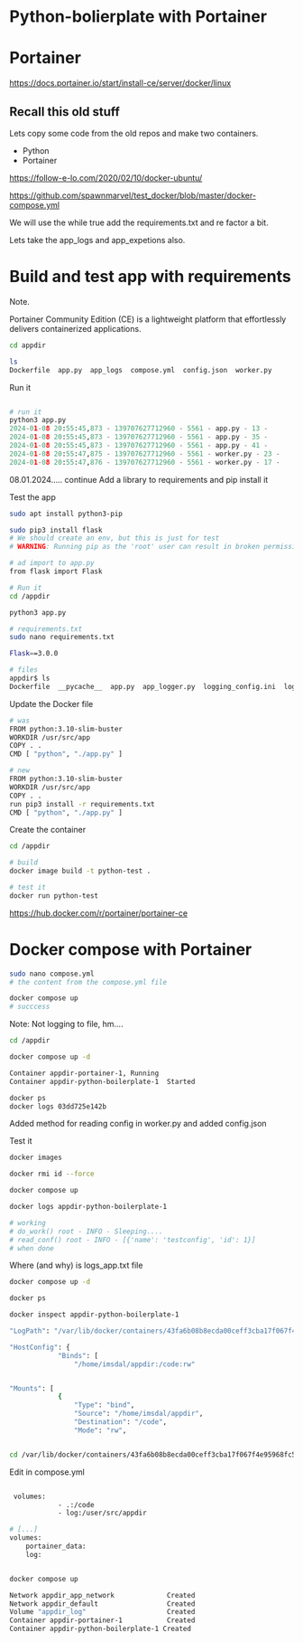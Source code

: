 # Python-bolierplate with Portainer

# Portainer

https://docs.portainer.io/start/install-ce/server/docker/linux


## Recall this old stuff

Lets copy some code from the old repos and make two containers.

* Python
* Portainer

https://follow-e-lo.com/2020/02/10/docker-ubuntu/

https://github.com/spawnmarvel/test_docker/blob/master/docker-compose.yml

We will use the while true add the requirements.txt and re factor a bit.

Lets take the app_logs and app_expetions also.

# Build and test app with requirements

Note.

Portainer Community Edition (CE) is a lightweight platform that effortlessly delivers containerized applications.

```bash
cd appdir

ls
Dockerfile  app.py  app_logs  compose.yml  config.json  worker.py

```
Run it

```py

# run it
python3 app.py
2024-01-08 20:55:45,873 - 139707627712960 - 5561 - app.py - 13 -             <module>() root - INFO - Version 0.1
2024-01-08 20:55:45,873 - 139707627712960 - 5561 - app.py - 35 -             <module>() root - INFO - In main
2024-01-08 20:55:45,873 - 139707627712960 - 5561 - app.py - 41 -             <module>() root - INFO - Main Pid: 5561
2024-01-08 20:55:47,875 - 139707627712960 - 5561 - worker.py - 23 -              do_work() root - INFO - Sleeping....
2024-01-08 20:55:47,876 - 139707627712960 - 5561 - worker.py - 17 -            read_conf() root - INFO - [{'name': 'testconfig', 'id': 1}]


```
08.01.2024..... continue
Add a library to requirements and pip install it

Test the app

```bash
sudo apt install python3-pip

sudo pip3 install flask
# We should create an env, but this is just for test
# WARNING: Running pip as the 'root' user can result in broken permissions and conflicting behaviour with the system package manager. It is recommended to use a virtual environment instead: https://pip.pypa.io/warnings/venv

# ad import to app.py
from flask import Flask

# Run it
cd /appdir

python3 app.py

# requirements.txt
sudo nano requirements.txt

Flask==3.0.0

# files
appdir$ ls
Dockerfile  __pycache__  app.py  app_logger.py  logging_config.ini  logs_app.txt  requirements.txt  worker.py

```
Update the Docker file
```bash
# was
FROM python:3.10-slim-buster
WORKDIR /usr/src/app
COPY . .
CMD [ "python", "./app.py" ]

# new
FROM python:3.10-slim-buster
WORKDIR /usr/src/app
COPY . .
run pip3 install -r requirements.txt
CMD [ "python", "./app.py" ]
```

Create the container

```bash
cd /appdir

# build
docker image build -t python-test .

# test it
docker run python-test

```


https://hub.docker.com/r/portainer/portainer-ce

# Docker compose with Portainer

```bash
sudo nano compose.yml
# the content from the compose.yml file

docker compose up
# succcess

```

Note: Not logging to file, hm....

```bash
cd /appdir

docker compose up -d

Container appdir-portainer-1, Running                                                                                  
Container appdir-python-boilerplate-1  Started

docker ps
docker logs 03dd725e142b

```
Added method for reading config in worker.py and added config.json

Test it

```bash
docker images

docker rmi id --force

docker compose up

docker logs appdir-python-boilerplate-1

# working
# do_work() root - INFO - Sleeping....
# read_conf() root - INFO - [{'name': 'testconfig', 'id': 1}]
# when done


```

Where (and why) is logs_app.txt file

```bash
docker compose up -d

docker ps

docker inspect appdir-python-boilerplate-1

"LogPath": "/var/lib/docker/containers/43fa6b08b8ecda00ceff3cba17f067f4e95968fc5c709114fb496ccba9b2f580/43fa6b08b8ecda00ceff3cba17f067f4e95968fc5c709114fb496ccba9b2f580-json.log",

"HostConfig": {
            "Binds": [
                "/home/imsdal/appdir:/code:rw"


"Mounts": [
            {
                "Type": "bind",
                "Source": "/home/imsdal/appdir",
                "Destination": "/code",
                "Mode": "rw",


cd /var/lib/docker/containers/43fa6b08b8ecda00ceff3cba17f067f4e95968fc5c709114fb496ccba9b2f580

```

Edit in compose.yml

```bash

 volumes:
            - .:/code
            - log:/user/src/appdir

# [...]
volumes:
    portainer_data:
    log:


docker compose up

Network appdir_app_network             Created   
Network appdir_default                 Created 
Volume "appdir_log"                    Created
Container appdir-portainer-1           Created
Container appdir-python-boilerplate-1 Created


```






